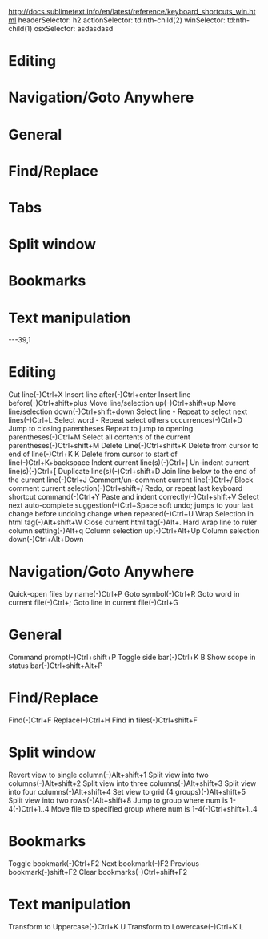http://docs.sublimetext.info/en/latest/reference/keyboard_shortcuts_win.html
headerSelector: h2
actionSelector: td:nth-child(2)
winSelector: td:nth-child(1)
osxSelector: asdasdasd

# Editing
# Navigation/Goto Anywhere
# General
# Find/Replace
# Tabs
# Split window
# Bookmarks
# Text manipulation
---39,1
# Editing
Cut line(-)Ctrl+X
Insert line after(-)Ctrl+enter
Insert line before(-)Ctrl+shift+plus
Move line/selection up(-)Ctrl+shift+up
Move line/selection down(-)Ctrl+shift+down
Select line - Repeat to select next lines(-)Ctrl+L
Select word - Repeat select others occurrences(-)Ctrl+D
Jump to closing parentheses Repeat to jump to opening parentheses(-)Ctrl+M
Select all contents of the current parentheses(-)Ctrl+shift+M
Delete Line(-)Ctrl+shift+K
Delete from cursor to end of line(-)Ctrl+K K
Delete from cursor to start of line(-)Ctrl+K+backspace
Indent current line(s)(-)Ctrl+]
Un-indent current line(s)(-)Ctrl+[
Duplicate line(s)(-)Ctrl+shift+D
Join line below to the end of the current line(-)Ctrl+J
Comment/un-comment current line(-)Ctrl+/
Block comment current selection(-)Ctrl+shift+/
Redo, or repeat last keyboard shortcut command(-)Ctrl+Y
Paste and indent correctly(-)Ctrl+shift+V
Select next auto-complete suggestion(-)Ctrl+Space
soft undo; jumps to your last change before undoing change when repeated(-)Ctrl+U
Wrap Selection in html tag(-)Alt+shift+W
Close current html tag(-)Alt+.
Hard wrap line to ruler column setting(-)Alt+q
Column selection up(-)Ctrl+Alt+Up
Column selection down(-)Ctrl+Alt+Down
# Navigation/Goto Anywhere
Quick-open files by name(-)Ctrl+P
Goto symbol(-)Ctrl+R
Goto word in current file(-)Ctrl+;
Goto line in current file(-)Ctrl+G
# General
Command prompt(-)Ctrl+shift+P
Toggle side bar(-)Ctrl+K B
Show scope in status bar(-)Ctrl+shift+Alt+P
# Find/Replace
Find(-)Ctrl+F
Replace(-)Ctrl+H
Find in files(-)Ctrl+shift+F
# Split window
Revert view to single column(-)Alt+shift+1
Split view into two columns(-)Alt+shift+2
Split view into three columns(-)Alt+shift+3
Split view into four columns(-)Alt+shift+4
Set view to grid (4 groups)(-)Alt+shift+5
Split view into two rows(-)Alt+shift+8
Jump to group where num is 1-4(-)Ctrl+1..4
Move file to specified group where num is 1-4(-)Ctrl+shift+1..4
# Bookmarks
Toggle bookmark(-)Ctrl+F2
Next bookmark(-)F2
Previous bookmark(-)shift+F2
Clear bookmarks(-)Ctrl+shift+F2
# Text manipulation
Transform to Uppercase(-)Ctrl+K U
Transform to Lowercase(-)Ctrl+K L
